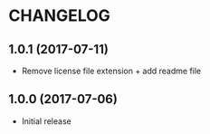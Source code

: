 # CHANGELOG

## 1.0.1 (2017-07-11)

- Remove license file extension + add readme file

## 1.0.0 (2017-07-06)

- Initial release